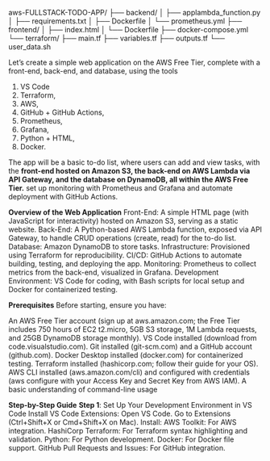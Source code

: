 <!-- Directory Layout -->

aws-FULLSTACK-TODO-APP/
├── backend/
│   ├── applambda_function.py
│   ├── requirements.txt
│   ├── Dockerfile
│   └── prometheus.yml
├── frontend/
│   ├── index.html
│   └── Dockerfile
├── docker-compose.yml
└── terraform/
    ├── main.tf
    ├── variables.tf
    ├── outputs.tf
    └── user_data.sh


Let’s create a simple web application on the AWS Free Tier, complete with a front-end, back-end, and database, using the tools

1. VS Code
2. Terraform,
3. AWS,
4. GitHub + GitHub Actions,
5. Prometheus,
6. Grafana,
7. Python + HTML,
8. Docker.

The app will be a basic to-do list, where users can add and view tasks, with the 
    **front-end hosted on Amazon S3, 
    the back-end on AWS Lambda via API Gateway, 
    and the database on DynamoDB, all within the AWS Free Tier.**
    set up monitoring with Prometheus and Grafana and automate deployment with GitHub Actions.

**Overview of the Web Application**
Front-End: A simple HTML page (with JavaScript for interactivity) hosted on Amazon S3, serving as a static website.
Back-End: A Python-based AWS Lambda function, exposed via API Gateway, to handle CRUD operations (create, read) for the to-do list.
Database: Amazon DynamoDB to store tasks.
Infrastructure: Provisioned using Terraform for reproducibility.
CI/CD: GitHub Actions to automate building, testing, and deploying the app.
Monitoring: Prometheus to collect metrics from the back-end, visualized in Grafana.
Development Environment: VS Code for coding, with Bash scripts for local setup and Docker for containerized testing.

**Prerequisites**
Before starting, ensure you have:

An AWS Free Tier account (sign up at aws.amazon.com; the Free Tier includes 750 hours of EC2 t2.micro, 5GB S3 storage, 1M Lambda requests, and 25GB DynamoDB storage monthly).
    VS Code installed (download from code.visualstudio.com).
    Git installed (git-scm.com) and a GitHub account (github.com).
    Docker Desktop installed (docker.com) for containerized testing.
    Terraform installed (hashicorp.com; follow their guide for your OS).
    AWS CLI installed (aws.amazon.com/cli) and configured with credentials (aws configure with your Access Key and Secret Key from AWS IAM).
A basic understanding of command-line usage

**Step-by-Step Guide**
    **Step 1**: Set Up Your Development Environment in VS Code
        Install VS Code Extensions:
        Open VS Code.
        Go to Extensions (Ctrl+Shift+X or Cmd+Shift+X on Mac).
        Install:
            AWS Toolkit: For AWS integration.
            HashiCorp Terraform: For Terraform syntax highlighting and validation.
            Python: For Python development.
            Docker: For Docker file support.
            GitHub Pull Requests and Issues: For GitHub integration.

